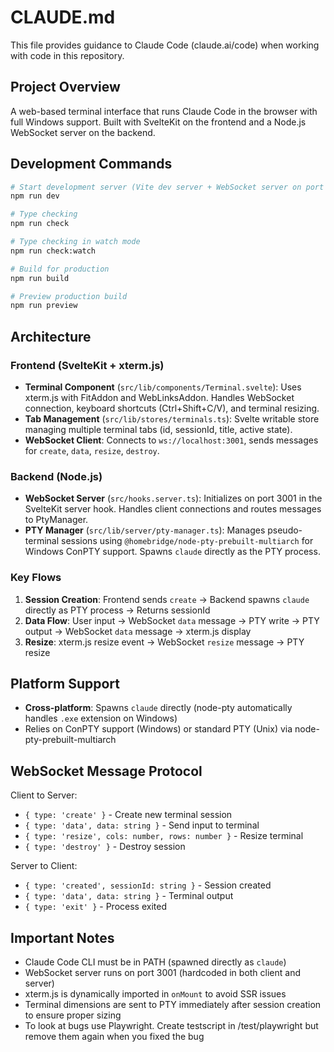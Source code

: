 # CLAUDE.md

This file provides guidance to Claude Code (claude.ai/code) when working with code in this repository.

## Project Overview

A web-based terminal interface that runs Claude Code in the browser with full Windows support. Built with SvelteKit on the frontend and a Node.js WebSocket server on the backend.

## Development Commands

```bash
# Start development server (Vite dev server + WebSocket server on port 3001)
npm run dev

# Type checking
npm run check

# Type checking in watch mode
npm run check:watch

# Build for production
npm run build

# Preview production build
npm run preview
```

## Architecture

### Frontend (SvelteKit + xterm.js)
- **Terminal Component** (`src/lib/components/Terminal.svelte`): Uses xterm.js with FitAddon and WebLinksAddon. Handles WebSocket connection, keyboard shortcuts (Ctrl+Shift+C/V), and terminal resizing.
- **Tab Management** (`src/lib/stores/terminals.ts`): Svelte writable store managing multiple terminal tabs (id, sessionId, title, active state).
- **WebSocket Client**: Connects to `ws://localhost:3001`, sends messages for `create`, `data`, `resize`, `destroy`.

### Backend (Node.js)
- **WebSocket Server** (`src/hooks.server.ts`): Initializes on port 3001 in the SvelteKit server hook. Handles client connections and routes messages to PtyManager.
- **PTY Manager** (`src/lib/server/pty-manager.ts`): Manages pseudo-terminal sessions using `@homebridge/node-pty-prebuilt-multiarch` for Windows ConPTY support. Spawns `claude` directly as the PTY process.

### Key Flows
1. **Session Creation**: Frontend sends `create` → Backend spawns `claude` directly as PTY process → Returns sessionId
2. **Data Flow**: User input → WebSocket `data` message → PTY write → PTY output → WebSocket `data` message → xterm.js display
3. **Resize**: xterm.js resize event → WebSocket `resize` message → PTY resize

## Platform Support

- **Cross-platform**: Spawns `claude` directly (node-pty automatically handles `.exe` extension on Windows)
- Relies on ConPTY support (Windows) or standard PTY (Unix) via node-pty-prebuilt-multiarch

## WebSocket Message Protocol

Client to Server:
- `{ type: 'create' }` - Create new terminal session
- `{ type: 'data', data: string }` - Send input to terminal
- `{ type: 'resize', cols: number, rows: number }` - Resize terminal
- `{ type: 'destroy' }` - Destroy session

Server to Client:
- `{ type: 'created', sessionId: string }` - Session created
- `{ type: 'data', data: string }` - Terminal output
- `{ type: 'exit' }` - Process exited

## Important Notes

- Claude Code CLI must be in PATH (spawned directly as `claude`)
- WebSocket server runs on port 3001 (hardcoded in both client and server)
- xterm.js is dynamically imported in `onMount` to avoid SSR issues
- Terminal dimensions are sent to PTY immediately after session creation to ensure proper sizing
- To look at bugs use Playwright. Create testscript in /test/playwright but remove them again when you fixed the bug